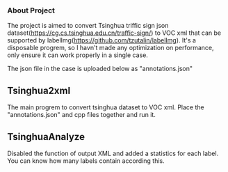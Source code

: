 ### About Project
The project is aimed to convert Tsinghua triffic sign json dataset(https://cg.cs.tsinghua.edu.cn/traffic-sign/) to VOC xml that can be supported by labelImg(https://github.com/tzutalin/labelImg). It's a disposable progrem, so I havn't made any optimization on performance, only ensure it can work properly in a single case. 

The json file in the case is uploaded below as "annotations.json"

## Tsinghua2xml
The main progrem to convert tsinghua dataset to VOC xml. Place the "annotations.json" and cpp files together and run it.

## TsinghuaAnalyze
Disabled the function of output XML and added a statistics for each label. You can know how many labels contain according this.